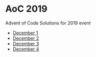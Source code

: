 # AoC 2019
Advent of Code Solutions for 2019 event

* [December 1](01/)
* [December 2](02/)
* [December 3](03/)
* [December 4](04/)
<!-- * [December 5](05/) -->
<!-- * [December 6](06/) -->
<!-- * [December 7](07/) -->
<!-- * [December 8](08/) -->
<!-- * [December 9](09/) -->
<!-- * [December 10](10/) -->
<!-- * [December 11](11/) -->
<!-- * [December 12](12/) -->
<!-- * [December 13](13/) -->
<!-- * [December 14](14/) -->
<!-- * [December 15](15/) -->
<!-- * [December 16](16/) -->
<!-- * [December 17](17/) -->
<!-- * [December 18](18/) -->
<!-- * [December 19](19/) -->
<!-- * [December 20](20/) -->
<!-- * [December 21](21/) -->
<!-- * [December 22](22/) -->
<!-- * [December 23](23/) -->
<!-- * [December 24](24/) -->
<!-- * [December 25](25/) -->
